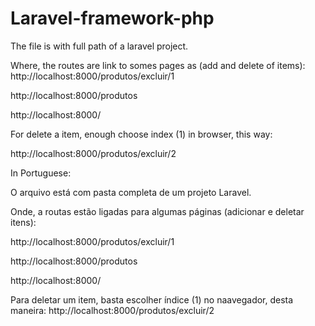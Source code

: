 # Laravel-framework-php

The file is with full path of a laravel project.

Where, the routes are link to somes pages as (add and delete of items): 
http://localhost:8000/produtos/excluir/1

http://localhost:8000/produtos


http://localhost:8000/

For delete a item, enough choose index (1) in browser, this way:

http://localhost:8000/produtos/excluir/2

In Portuguese:

O arquivo está com pasta completa de um projeto Laravel.

Onde, a routas estão ligadas para algumas páginas (adicionar e deletar itens):

http://localhost:8000/produtos/excluir/1

http://localhost:8000/produtos

http://localhost:8000/

Para deletar um item, basta escolher índice (1)  no naavegador, desta maneira:
http://localhost:8000/produtos/excluir/2
